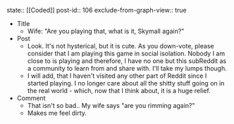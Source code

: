 state:: [[Coded]]
post-id:: 106
exclude-from-graph-view:: true

- Title
  - Wife: "Are you playing that, what is it, Skymall again?"
- Post
  - Look. It's not hysterical, but it is cute. As you down-vote, please consider that I am playing this game in social isolation. Nobody I am close to is playing and therefore, I have no one but this subReddit as a community to learn from and share with. I'll take my lumps though.
  - I will add, that I haven't visited any other part of Reddit since I started playing. I no longer care about all the shitty stuff going on in the real world - which, now that I think about, it is a huge relief.
- Comment
  - That isn't so bad.. My wife says "are you rimming again?"
  - Makes me feel dirty.

